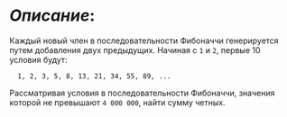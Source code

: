 # *Описание*:

Каждый новый член в последовательности Фибоначчи генерируется путем добавления двух предыдущих. 
Начиная с `1` и `2`, первые 10 условия будут:

      1, 2, 3, 5, 8, 13, 21, 34, 55, 89, ...

Рассматривая условия в последовательности Фибоначчи, значения которой не превышают `4 000 000`, найти сумму четных.